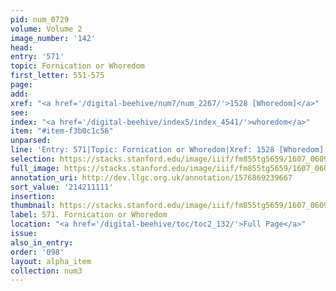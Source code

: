 ```yaml
---
pid: num_0729
volume: Volume 2
image_number: '142'
head:
entry: '571'
topic: Fornication or Whoredom
first_letter: 551-575
page:
add:
xref: "<a href='/digital-beehive/num7/num_2267/'>1528 [Whoredom]</a>"
see:
index: "<a href='/digital-beehive/index5/index_4541/'>whoredom</a>"
item: "#item-f3b0c1c56"
unparsed:
line: 'Entry: 571|Topic: Fornication or Whoredom|Xref: 1528 [Whoredom]|Index: whoredom|#item-f3b0c1c56'
selection: https://stacks.stanford.edu/image/iiif/fm855tg5659/1607_0609/811,1111,2881,988/full/0/default.jpg
full_image: https://stacks.stanford.edu/image/iiif/fm855tg5659/1607_0609/full/full/0/default.jpg
annotation_uri: http://dev.llgc.org.uk/annotation/1576869239667
sort_value: '214211111'
insertion:
thumbnail: https://stacks.stanford.edu/image/iiif/fm855tg5659/1607_0609/811,1111,600,180/250,/0/default.jpg
label: 571. Fornication or Whoredom
location: "<a href='/digital-beehive/toc/toc2_132/'>Full Page</a>"
issue:
also_in_entry:
order: '098'
layout: alpha_item
collection: num3
---
```

